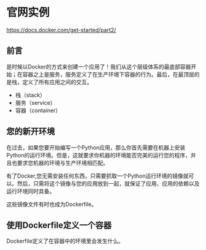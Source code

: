 # 官网实例
https://docs.docker.com/get-started/part2/

## 前言
是时候以Docker的方式来创建一个应用了！我们从这个层级体系的最底部容器开始；在容器之上是服务，服务定义了在生产环境下容器的行为。最后，在最顶层的是栈，定义了所有应用之间的交互。
* 栈（stack）
* 服务（service）
* 容器（container）

## 您的新开环境
在过去，如果您要开始编写一个Python应用，那么你首先需要在机器上安装Python的运行环境。但是，这就要求你机器的环境能否完美的运行您的程序，并且也要求您机器的环境与生产环境相匹配。

有了Docker,您无需安装任何东西，只需要抓取一个Python运行环境的镜像就可以。然后，只需将这个镜像与您的应用放到一起，就保证了应用、应用的依赖以及运行环境同时具备。

这些镜像文件有时也成为Dockerfile。

## 使用Dockerfile定义一个容器
Dockerfile定义了在容器中的环境里会发生什么。
